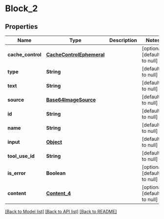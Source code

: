 # Block_2
## Properties

| Name | Type | Description | Notes |
|------------ | ------------- | ------------- | -------------|
| **cache\_control** | [**CacheControlEphemeral**](CacheControlEphemeral.md) |  | [optional] [default to null] |
| **type** | **String** |  | [default to null] |
| **text** | **String** |  | [default to null] |
| **source** | [**Base64ImageSource**](Base64ImageSource.md) |  | [default to null] |
| **id** | **String** |  | [default to null] |
| **name** | **String** |  | [default to null] |
| **input** | [**Object**](.md) |  | [default to null] |
| **tool\_use\_id** | **String** |  | [default to null] |
| **is\_error** | **Boolean** |  | [optional] [default to null] |
| **content** | [**Content_4**](Content_4.md) |  | [optional] [default to null] |

[[Back to Model list]](../README.md#documentation-for-models) [[Back to API list]](../README.md#documentation-for-api-endpoints) [[Back to README]](../README.md)

